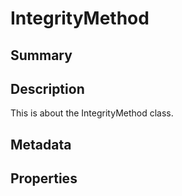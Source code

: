 # IntegrityMethod

## Summary

## Description

This is about the IntegrityMethod class.

## Metadata

## Properties